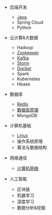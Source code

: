 - 后端开发

  - [Java](/beDev/Java/JavaBar)
  - Spring Cloud
  - Python
- 云计算&大数据
  - Hadoop`
  - [Zookeeper](/bigData/Zookeeper/Zookeeper)
  - [Kafka](/bigData/Kafka/Kafka)
  - [Storm](/bigData/Storm/Storm)
  - [Docker](/bigData/Docker/Docker)
  - Spark
  - Kubernetes
  - Hbase
- 数据库
  - [Redis](/dataBase/Redis/Redis)
  - [数据库原理](/dataBase/DataBase/DataBase)
  - MongoDB
- 计算机基础
  - [Linux](/algorithm/Linux/Linux)
  - 操作系统原理
  - 算法与数据结构
- 网络通信
  - [计算机网络](/net/http/HttpAndSocket)

- 人工智能
  - 区块链
  - 机器学习
  - 深度学习
  - 数据分析&挖掘


